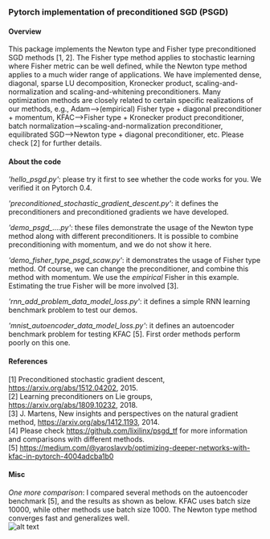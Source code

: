### Pytorch implementation of preconditioned SGD (PSGD)
#### Overview
This package implements the Newton type and Fisher type preconditioned SGD methods [1, 2]. The Fisher type method applies to stochastic learning where Fisher metric can be well defined, while the Newton type method applies to a much wider range of applications. We have implemented dense, diagonal, sparse LU decomposition, Kronecker product, scaling-and-normalization and scaling-and-whitening preconditioners. Many optimization methods are closely related to certain specific realizations of our methods, e.g., Adam-->(empirical) Fisher type + diagonal preconditioner + momentum, KFAC-->Fisher type + Kronecker product preconditioner, batch normalization-->scaling-and-normalization preconditioner, equilibrated SGD-->Newton type + diagonal preconditioner, etc. Please check [2] for further details.       
#### About the code
*'hello_psgd.py'*: please try it first to see whether the code works for you. We verified it on Pytorch 0.4. 

*'preconditioned_stochastic_gradient_descent.py'*: it defines the preconditioners and preconditioned gradients we have developed. 

*'demo_psgd_....py'*: these files demonstrate the usage of the Newton type method along with different preconditioners. It is possible to combine preconditioning with momentum, and we do not show it here.

*'demo_fisher_type_psgd_scaw.py'*: it demonstrates the usage of Fisher type method. Of course, we can change the preconditioner, and combine this method with momentum. We use the *empirical* Fisher in this example. Estimating the true Fisher will be more involved [3].    

*'rnn_add_problem_data_model_loss.py'*: it defines a simple RNN learning benchmark problem to test our demos.

*'mnist_autoencoder_data_model_loss.py'*: it defines an autoencoder benchmark problem for testing KFAC [5]. First order methods perform poorly on this one.       
#### References
[1] Preconditioned stochastic gradient descent, https://arxiv.org/abs/1512.04202, 2015.  
[2] Learning preconditioners on Lie groups, https://arxiv.org/abs/1809.10232, 2018.  
[3] J. Martens, New insights and perspectives on the natural gradient method, https://arxiv.org/abs/1412.1193, 2014.  
[4] Please check https://github.com/lixilinx/psgd_tf for more information and comparisons with different methods.  
[5] https://medium.com/@yaroslavvb/optimizing-deeper-networks-with-kfac-in-pytorch-4004adcba1b0

#### Misc

*One more comparison*: I compared several methods on the autoencoder benchmark [5], and the results as shown as below. KFAC uses batch size 10000, while other methods use batch size 1000. The Newton type method converges fast and generalizes well.      
![alt text](https://github.com/lixilinx/psgd_torch/blob/master/misc/mnist_autoencoder.jpg)
